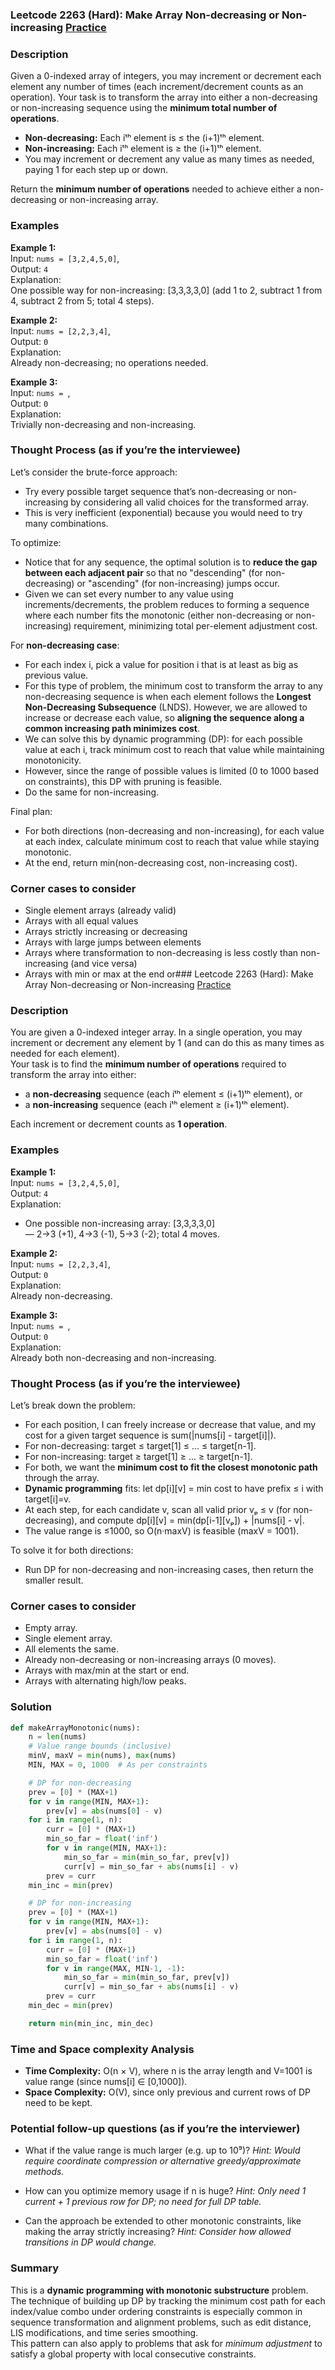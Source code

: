### Leetcode 2263 (Hard): Make Array Non-decreasing or Non-increasing [Practice](https://leetcode.com/problems/make-array-non-decreasing-or-non-increasing)

### Description  
Given a 0-indexed array of integers, you may increment or decrement each element any number of times (each increment/decrement counts as an operation). Your task is to transform the array into either a non-decreasing or non-increasing sequence using the **minimum total number of operations**.

- **Non-decreasing:** Each iᵗʰ element is ≤ the (i+1)ᵗʰ element.
- **Non-increasing:** Each iᵗʰ element is ≥ the (i+1)ᵗʰ element.
- You may increment or decrement any value as many times as needed, paying 1 for each step up or down.

Return the **minimum number of operations** needed to achieve either a non-decreasing or non-increasing array.


### Examples  

**Example 1:**  
Input: `nums = [3,2,4,5,0]`,  
Output: `4`  
Explanation:  
One possible way for non-increasing: [3,3,3,3,0] (add 1 to 2, subtract 1 from 4, subtract 2 from 5; total 4 steps).

**Example 2:**  
Input: `nums = [2,2,3,4]`,  
Output: `0`  
Explanation:  
Already non-decreasing; no operations needed.

**Example 3:**  
Input: `nums = `,  
Output: `0`  
Explanation:  
Trivially non-decreasing and non-increasing.

### Thought Process (as if you’re the interviewee)  

Let’s consider the brute-force approach:
- Try every possible target sequence that’s non-decreasing or non-increasing by considering all valid choices for the transformed array. 
- This is very inefficient (exponential) because you would need to try many combinations.

To optimize:
- Notice that for any sequence, the optimal solution is to **reduce the gap between each adjacent pair** so that no "descending" (for non-decreasing) or "ascending" (for non-increasing) jumps occur.
- Given we can set every number to any value using increments/decrements, the problem reduces to forming a sequence where each number fits the monotonic (either non-decreasing or non-increasing) requirement, minimizing total per-element adjustment cost.

For **non-decreasing case**:
- For each index i, pick a value for position i that is at least as big as previous value.
- For this type of problem, the minimum cost to transform the array to any non-decreasing sequence is when each element follows the **Longest Non-Decreasing Subsequence** (LNDS). However, we are allowed to increase or decrease each value, so **aligning the sequence along a common increasing path minimizes cost**.
- We can solve this by dynamic programming (DP): for each possible value at each i, track minimum cost to reach that value while maintaining monotonicity.
- However, since the range of possible values is limited (0 to 1000 based on constraints), this DP with pruning is feasible.
- Do the same for non-increasing.

Final plan:
- For both directions (non-decreasing and non-increasing), for each value at each index, calculate minimum cost to reach that value while staying monotonic.
- At the end, return min(non-decreasing cost, non-increasing cost).

### Corner cases to consider  
- Single element arrays (already valid)
- Arrays with all equal values
- Arrays strictly increasing or decreasing
- Arrays with large jumps between elements
- Arrays where transformation to non-decreasing is less costly than non-increasing (and vice versa)
- Arrays with min or max at the end or### Leetcode 2263 (Hard): Make Array Non-decreasing or Non-increasing [Practice](https://leetcode.com/problems/make-array-non-decreasing-or-non-increasing)

### Description  
You are given a 0-indexed integer array. In a single operation, you may increment or decrement any element by 1 (and can do this as many times as needed for each element).  
Your task is to find the **minimum number of operations** required to transform the array into either:  
- a **non-decreasing** sequence (each iᵗʰ element ≤ (i+1)ᵗʰ element), or  
- a **non-increasing** sequence (each iᵗʰ element ≥ (i+1)ᵗʰ element).

Each increment or decrement counts as **1 operation**.

### Examples  

**Example 1:**  
Input: `nums = [3,2,4,5,0]`,  
Output: `4`  
Explanation:  
- One possible non-increasing array: [3,3,3,3,0]  
  — 2→3 (+1), 4→3 (-1), 5→3 (-2); total 4 moves.

**Example 2:**  
Input: `nums = [2,2,3,4]`,  
Output: `0`  
Explanation:  
Already non-decreasing.

**Example 3:**  
Input: `nums = `,  
Output: `0`  
Explanation:  
Already both non-decreasing and non-increasing.

### Thought Process (as if you’re the interviewee)  

Let’s break down the problem:
- For each position, I can freely increase or decrease that value, and my cost for a given target sequence is sum(|nums[i] - target[i]|).
- For non-decreasing: target ≤ target[1] ≤ ... ≤ target[n-1].
- For non-increasing: target ≥ target[1] ≥ ... ≥ target[n-1].
- For both, we want the **minimum cost to fit the closest monotonic path** through the array.
- **Dynamic programming** fits: let dp[i][v] = min cost to have prefix ≤ i with target[i]=v.
- At each step, for each candidate v, scan all valid prior vₚ ≤ v (for non-decreasing), and compute dp[i][v] = min(dp[i-1][vₚ]) + |nums[i] - v|.  
- The value range is ≤1000, so O(n·maxV) is feasible (maxV = 1001).

To solve it for both directions:
- Run DP for non-decreasing and non-increasing cases, then return the smaller result.

### Corner cases to consider  
- Empty array.
- Single element array.
- All elements the same.
- Already non-decreasing or non-increasing arrays (0 moves).
- Arrays with max/min at the start or end.
- Arrays with alternating high/low peaks.

### Solution

```python
def makeArrayMonotonic(nums):
    n = len(nums)
    # Value range bounds (inclusive)
    minV, maxV = min(nums), max(nums)
    MIN, MAX = 0, 1000  # As per constraints

    # DP for non-decreasing
    prev = [0] * (MAX+1)
    for v in range(MIN, MAX+1):
        prev[v] = abs(nums[0] - v)
    for i in range(1, n):
        curr = [0] * (MAX+1)
        min_so_far = float('inf')
        for v in range(MIN, MAX+1):
            min_so_far = min(min_so_far, prev[v])
            curr[v] = min_so_far + abs(nums[i] - v)
        prev = curr
    min_inc = min(prev)

    # DP for non-increasing
    prev = [0] * (MAX+1)
    for v in range(MIN, MAX+1):
        prev[v] = abs(nums[0] - v)
    for i in range(1, n):
        curr = [0] * (MAX+1)
        min_so_far = float('inf')
        for v in range(MAX, MIN-1, -1):
            min_so_far = min(min_so_far, prev[v])
            curr[v] = min_so_far + abs(nums[i] - v)
        prev = curr
    min_dec = min(prev)

    return min(min_inc, min_dec)
```

### Time and Space complexity Analysis  

- **Time Complexity:** O(n × V), where n is the array length and V=1001 is value range (since nums[i] ∈ [0,1000]).
- **Space Complexity:** O(V), since only previous and current rows of DP need to be kept.

### Potential follow-up questions (as if you’re the interviewer)  

- What if the value range is much larger (e.g. up to 10⁹)?
  *Hint: Would require coordinate compression or alternative greedy/approximate methods.*

- How can you optimize memory usage if n is huge?
  *Hint: Only need 1 current + 1 previous row for DP; no need for full DP table.*

- Can the approach be extended to other monotonic constraints, like making the array strictly increasing?
  *Hint: Consider how allowed transitions in DP would change.*

### Summary
This is a **dynamic programming with monotonic substructure** problem.  
The technique of building up DP by tracking the minimum cost path for each index/value combo under ordering constraints is especially common in sequence transformation and alignment problems, such as edit distance, LIS modifications, and time series smoothing.  
This pattern can also apply to problems that ask for *minimum adjustment* to satisfy a global property with local consecutive constraints.